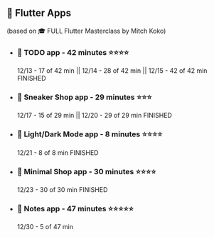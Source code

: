 ## 📱 Flutter Apps
(based on 🎓 FULL Flutter Masterclass by Mitch Koko)
 - ### 📝 TODO app - 42 minutes ⭐⭐⭐⭐
    12/13 - 17 of 42 min || 12/14 - 28 of 42 min || 12/15 - 42 of 42 min FINISHED
 - ### 👟 Sneaker Shop app - 29 minutes ⭐⭐⭐
    12/17 - 15 of 29 min || 12/20 - 29 of 29 min FINISHED
 - ### 🔅 Light/Dark Mode app - 8 minutes ⭐⭐⭐⭐
    12/21 - 8 of 8 min FINISHED
 - ### 🛒 Minimal Shop app - 30 minutes ⭐⭐⭐⭐
    12/23 - 30 of 30 min FINISHED
 - ### 📒 Notes app - 47 minutes ⭐⭐⭐⭐⭐
    12/30 - 5 of 47 min
